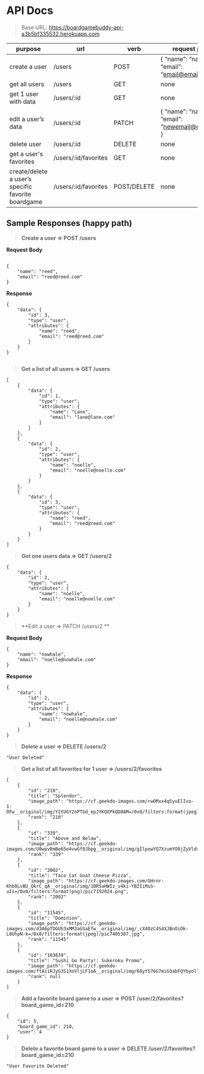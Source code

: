 # API Docs

> Base URL: https://boardgamebuddy-api-a3b5bf335532.herokuapp.com


| purpose | url | verb | request params | notes |
| --------| --- | ---- | -------------- | ----- |
| create a user | /users | POST | { “name”: “name”, “email”: “email@email.email” } | none |
| get all users | /users | GET | none | none  |
| get 1 user with data | /users/:id | GET | none | none | 
| edit a user’s data | /users/:id | PATCH | { “name”: “name”, “email”: “newemail@email.email” } | none | 
| delete user | /users/:id | DELETE | none | none | 
| get a user's favorites | /users/:id/favorites | GET | none |
| create/delete a user’s specific favorite boardgame | /users/:id/favorites | POST/DELETE | none | none |

## Sample Responses (happy path)
> **Create a user ⇒ POST /users**

**Request Body**

```

{
    "name": "reed",
    "email": "reed@reed.com"
}
```
**Response**
```
{
    "data": {
        "id": 3,
        "type": "user",
        "attributes": {
            "name": "reed",
            "email": "reed@reed.com"
        }
    }
}


```
> **Get a list of all users ⇒ GET /users**
```
[
    {
        "data": {
            "id": 1,
            "type": "user",
            "attributes": {
                "name": "Lane",
                "email": "lane@lane.com"
            }
        }
    },
    {
        "data": {
            "id": 2,
            "type": "user",
            "attributes": {
                "name": "noelle",
                "email": "noelle@noelle.com"
            }
        }
    },
    {
        "data": {
            "id": 3,
            "type": "user",
            "attributes": {
                "name": "reed",
                "email": "reed@reed.com"
            }
        }
    }
]

```

> **Get one users data ⇒ GET /users/2**
```
{
    "data": {
        "id": 2,
        "type": "user",
        "attributes": {
            "name": "noelle",
            "email": "noelle@noelle.com"
        }
    }
}

```

> **Edit a user ⇒ PATCH /users/2 **

**Request Body**
```
{
    "name": "nowhale",
    "email": "noelle@nowhale.com"
}

```

**Response**
```
{
    "data": {
        "id": 2,
        "type": "user",
        "attributes": {
            "name": "nowhale",
            "email": "noelle@nowhale.com"
        }
    }
}
```

> **Delete a user ⇒ DELETE /users/2**
```
"User Deleted"
```

> **Get a list of all favorites for 1 user ⇒ /users/2/favorites**
```
[
    {
        "id": "210",
        "title": "Splendor",
        "image_path": "https://cf.geekdo-images.com/rwOMxx4q5yuElIvo-1-OFw__original/img/Y2tUGY2nPTGd_epJYKQXPkQD8AM=/0x0/filters:format(jpeg)/pic1904079.jpg",
        "rank": "210"
    },
    {
        "id": "339",
        "title": "Above and Below",
        "image_path": "https://cf.geekdo-images.com/U0wpvRmBe65e4vwGf0Jbpg__original/img/gIlpowYQ7XzumYO0jZyVldxosBA=/0x0/filters:format(jpeg)/pic2398773.jpg",
        "rank": "339"
    },
    {
        "id": "2002",
        "title": "Taco Cat Goat Cheese Pizza",
        "image_path": "https://cf.geekdo-images.com/GHrnr-Khb0LvBU_QkrC_qA__original/img/1BR5aHWIz_v4ki-YB2IiMuS-uIs=/0x0/filters:format(png)/pic7192024.png",
        "rank": "2002"
    },
    {
        "id": "11545",
        "title": "Dominion",
        "image_path": "https://cf.geekdo-images.com/d3A6pTDGUh3xMM3aGSaEfw__original/img/_cX4OzC4S4XJBnOiOk-L8UhpN-k=/0x0/filters:format(jpeg)/pic7405387.jpg",
        "rank": "11545"
    },
    {
        "id": "103839",
        "title": "Sushi Go Party!: Sukeroku Promo",
        "image_path": "https://cf.geekdo-images.com/ftAziRJyG3S1XoVljLF1oA__original/img/68yY576G7miG3abFQYbyoll8gYI=/0x0/filters:format(png)/pic4167555.png",
        "rank": null
    }
]
```

> **Add a favorite board game to a user => POST /user/2/favorites?board_game_id=210**
```
{
    "id": 5,
    "board_game_id": 210,
    "user": 4
}
```

> **Delete a favorite board game to a user => DELETE /user/2/favorites?board_game_id=210**
```
"User Favorite Deleted"
```
